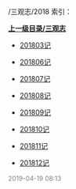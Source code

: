 /三观志/2018 索引：


**[上一级目录/三观志](/三观志/index.md)**

- [201803记](/三观志/2018/201803记.md)

- [201806记](/三观志/2018/201806记.md)

- [201807记](/三观志/2018/201807记.md)

- [201808记](/三观志/2018/201808记.md)

- [201809记](/三观志/2018/201809记.md)

- [201810记](/三观志/2018/201810记.md)

- [201811记](/三观志/2018/201811记.md)

- [201812记](/三观志/2018/201812记.md)


<font size=2 color='grey'> 2019-04-19 08:13 </font>